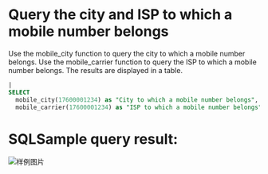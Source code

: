 # Query the city and ISP to which a mobile number belongs

Use the mobile_city function to query the city to which a mobile number belongs.
Use the mobile_carrier function to query the ISP to which a mobile number belongs.
The results are displayed in a table.

```SQL
|
SELECT
  mobile_city(17600001234) as "City to which a mobile number belongs",
  mobile_carrier(17600001234) as "ISP to which a mobile number belongs"
```

# SQLSample query result:

![样例图片](https://img.alicdn.com/tfs/TB18OF9QkL0gK0jSZFtXXXQCXXa-666-439.jpg)

